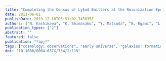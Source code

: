 ```yaml
---
title: "Completing the Census of Ly$α$ Emitters at the Reionization Epoch"
date: 2011-06-01
publishDate: 2019-12-18T05:51:02.745035Z
authors: ["N. Kashikawa", "K. Shimasaku", "Y. Matsuda", "E. Egami", "L. Jiang", "T. Nagao", "M. Ouchi", "M.~A. Malkan", "T. Hattori", "K. Ota", "Y. Taniguchi", "S. Okamura", "C. Ly", "M. Iye", "H. Furusawa", "Y. Shioya", "T. Shibuya", "Y. Ishizaki", "J. Toshikawa"]
publication_types: ["2"]
abstract: ""
featured: false
publication: "*apj*"
tags: ["cosmology: observations", "early universe", "galaxies: formation", "galaxies: high-redshift"]
doi: "10.1088/0004-637X/734/2/119"
---
```


